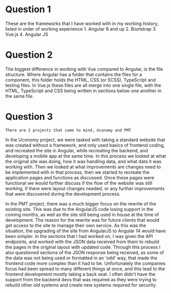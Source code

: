 # Question 1

  These are the frameworks that I have worked with in my working history, listed in order of working experience
    1. Angular 8 and up
    2. Bootstrap
    3. Vue.js
    4. Angular JS

# Question 2

  The biggest difference in working with Vue compared to Angular, is the file structure. Where Angular has a folder that contains the files for a component, this folder holds the HTML, CSS (or SCSS), TypeScript and testing files.
  In Vue.js these files are all merge into one single file, with the HTML, TypeScript and CSS being written in sections below one another in the same file.

# Question 3

	There are 2 projects that come to mind, Uconomy and PMT

  In the Uconomy project, we were tasked with taking a standard website that was created without a framework, and only used basics of frontend coding, and recreated the site in Angular, while recreating the backend, and developing a mobile app at the same time. 
  In this process we looked at what the original site was doing, how it was handling data, and what data it was working with. Then we looked at what improvements are changes need to be implemented with in that process, then we started to recreate the application pages and functions as discussed. Once these pages were functional we would further discuss if the flow of the website was still working, if there were layout changes needed, or any further improvements that were discovered during the development process.

  In the PMT project, there was a much bigger focus on the rewrite of the existing site. This was due to the AngularJS code losing support in the coming months, as well as the site still being used in house at the time of development. The reason for the rewrite was for future clients that would get access to the site to manage their own service. As this was the situation, the upgrading of the site from AngularJS to Angular 14 would have been simpler.
  In the sections that I had worked on, I was given the API endpoints, and worked with the JSON data received from them to rebuild the pages in the original layout with updated code.
  Through this process I also questioned sections of the JSON response being received, as some of the data was not being used or formatted in an 'odd' way, that made the frontend code more complex than it had to be. Unfortunately the companies focus had been spread to many different things at once, and this lead to the frontend development mostly taking a back seat. I often didn't have the support from the backend devs that was required as they were trying to rebuild other old systems and create new systems required for security.